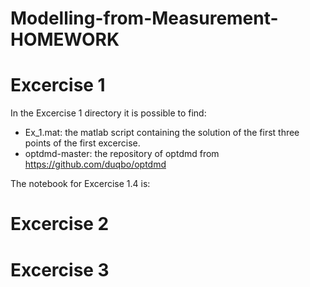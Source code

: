 # Modelling-from-Measurement-HOMEWORK

# Excercise 1
In the Excercise 1 directory it is possible to find:
* Ex_1.mat: the matlab script containing the solution of the first three points of the first excercise. 
* optdmd-master: the repository of optdmd from https://github.com/duqbo/optdmd

The notebook for Excercise 1.4 is: 

# Excercise 2

# Excercise 3
